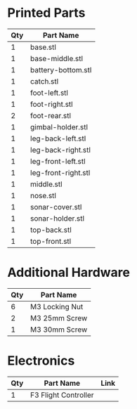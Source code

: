# Printed Parts
|Qty|Part Name|
|--|--|
|1|base.stl|
|1|base-middle.stl|
|1|battery-bottom.stl|
|1|catch.stl|
|1|foot-left.stl|
|1|foot-right.stl|
|2|foot-rear.stl|
|1|gimbal-holder.stl|
|1|leg-back-left.stl|
|1|leg-back-right.stl|
|1|leg-front-left.stl|
|1|leg-front-right.stl|
|1|middle.stl|
|1|nose.stl|
|1|sonar-cover.stl|
|1|sonar-holder.stl|
|1|top-back.stl|
|1|top-front.stl|

# Additional Hardware
|Qty|Part Name|
|--|--|
|6|M3 Locking Nut|
|2|M3 25mm Screw|
|1|M3 30mm Screw|

# Electronics
|Qty|Part Name|Link|
|--|--|--|
|1|F3 Flight Controller||
